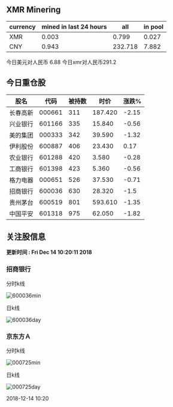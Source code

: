 ## XMR Minering

|currency|mined in last 24 hours|all|in pool|
|---|---|---|---|
|XMR|0.003|0.799|0.027|
|CNY|0.943|232.718|7.882|

今日美元对人民币 6.88	今日xmr对人民币291.2


## 今日重仓股 

|股名|代码|被持数|时价|涨跌%|
|---|---|---|---|---|
|长春高新|000661|311|187.420|-2.15|
|兴业银行|601166|335|15.840|-0.56|
|美的集团|000333|342|39.590|-1.32|
|伊利股份|600887|406|23.430|0.17|
|农业银行|601288|420|3.580|-0.28|
|工商银行|601398|423|5.360|-0.56|
|格力电器|000651|526|37.530|-0.71|
|招商银行|600036|630|28.320|-1.5|
|贵州茅台|600519|801|593.610|-1.35|
|中国平安|601318|975|62.050|-1.82|

## 关注股信息
**更新时间 : Fri Dec 14 10:20:11 2018**
### 招商银行 
分时k线

![600036min](http://image.sinajs.cn/newchart/min/n/sh600036.gif)

日k线

![600036day](http://image.sinajs.cn/newchart/daily/n/sh600036.gif)

### 京东方Ａ 
分时k线

![000725min](http://image.sinajs.cn/newchart/min/n/sz000725.gif)

日k线

![000725day](http://image.sinajs.cn/newchart/daily/n/sz000725.gif)

2018-12-14 10:20
